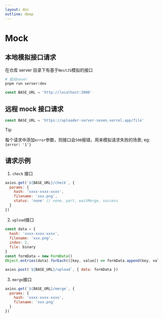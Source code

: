 ```yaml
---
layout: doc
outline: deep
---
```


# Mock

## 本地模拟接口请求

在仓库 server 目录下有基于`NestJS`模拟的接口

```bash
# 启动sever
pnpm run server:dev
```

```js
const BASE_URL = 'http://localhost:3000'
```

## 远程 mock 接口请求

```js
const BASE_URL = 'https://uploader-server-seven.vercel.app/file'
```

> [!TIP]
> 每个请求中添加`error`参数，则接口会`500`报错，用来模拟请求失败的场景;
> eg: `{error: '1'}`

## 请求示例

1. `check` 接口

```js {1}
axios.get(`${BASE_URL}/check`, {
  params: {
    hash: 'xxxx-xxxx-xxxx',
    filename: 'xxx.png',
    status: 'none' // none, part, waitMerge, success
  }
})
```

2. `upload`接口

```js {10}
const data = {
  hash: 'xxxx-xxxx-xxxx',
  filename: 'xxx.png',
  index: 2,
  file: binary
}
const formData = new FormData()
Object.entries(data).forEach(([key, value]) => formData.append(key, value))

axios.post(`${BASE_URL}/upload`, { data: formData })
```

3. `merge`接口

```js {1}
axios.get(`${BASE_URL}/merge`, {
  params: {
    hash: 'xxxx-xxxx-xxxx',
    filename: 'xxx.png'
  }
})
```
